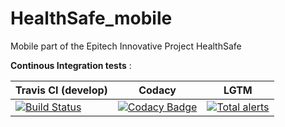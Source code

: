 # HealthSafe_mobile
Mobile part of the Epitech Innovative Project HealthSafe

**Continous Integration tests** :

| Travis CI (develop) |       Codacy        |           LGTM      |
|---------------------|---------------------|---------------------|
| [![Build Status](https://travis-ci.com/Zerekiel/HealthSafe_mobile.svg?branch=develop)](https://travis-ci.com/Zerekiel/HealthSafe_mobile) | [![Codacy Badge](https://api.codacy.com/project/badge/Grade/330061fdad974f4d8947ade74b016e84)](https://www.codacy.com/manual/EIP/HealthSafe_mobile?utm_source=github.com&amp;utm_medium=referral&amp;utm_content=Zerekiel/HealthSafe_mobile&amp;utm_campaign=Badge_Grade) | [![Total alerts](https://img.shields.io/lgtm/alerts/g/Zerekiel/HealthSafe_mobile.svg?logo=lgtm&logoWidth=18)](https://lgtm.com/projects/g/Zerekiel/HealthSafe_mobile/alerts/) |
